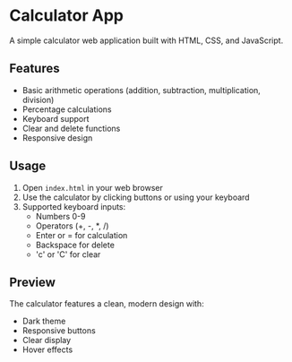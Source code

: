 # Calculator App

A simple calculator web application built with HTML, CSS, and JavaScript.

## Features

- Basic arithmetic operations (addition, subtraction, multiplication, division)
- Percentage calculations
- Keyboard support
- Clear and delete functions
- Responsive design

## Usage

1. Open `index.html` in your web browser
2. Use the calculator by clicking buttons or using your keyboard
3. Supported keyboard inputs:
   - Numbers 0-9
   - Operators (+, -, *, /)
   - Enter or = for calculation
   - Backspace for delete
   - 'c' or 'C' for clear

## Preview

The calculator features a clean, modern design with:
- Dark theme
- Responsive buttons
- Clear display
- Hover effects
